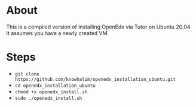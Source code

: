 # About
This is a compiled version of installing OpenEdx via Tutor on Ubuntu 20.04
It assumes you have a newly created VM.

# Steps

- `git clone https://github.com/knowhalim/openedx_installation_ubuntu.git`
- `cd openedx_installation_ubuntu`
- `chmod +x openedx_install.sh`
- `sudo ./openedx_install.sh`
